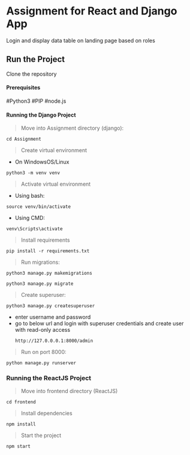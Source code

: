 # Assignment for React and Django App

Login and display data table on landing page based on roles

## Run the Project

Clone the repository

#### Prerequisites 
#Python3
#PIP
#node.js

#### Running the Django Project

> Move into Assignment directory (django):
```
cd Assignment
```

> Create virtual environment

- On WindowsOS/Linux

```
python3 -m venv venv
```

> Activate virtual environment 

- Using bash:
```
source venv/bin/activate
```

- Using CMD:
```
venv\Scripts\activate
```

> Install requirements

```
pip install -r requirements.txt
```

> Run migrations:

```
python3 manage.py makemigrations
```

```
python3 manage.py migrate
```

> Create superuser:

```
python3 manage.py createsuperuser
```
* enter username and password
* go to below url and login with superuser credentials and create user with read-only access
  ```
  http://127.0.0.0.1:8000/admin
  ```

> Run on port 8000:

```
python manage.py runserver
```

### Running the ReactJS Project

> Move into frontend directory (ReactJS)

```
cd frontend
```

> Install dependencies

```
npm install
```

> Start the project

```
npm start
```
